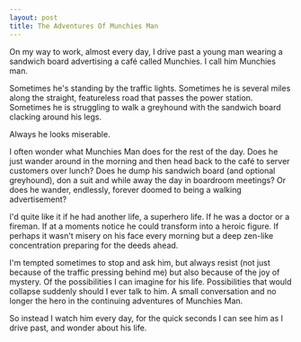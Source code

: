 ```yaml
---
layout: post
title: The Adventures Of Munchies Man 
---
```

On my way to work, almost every day, I drive past a young man wearing a sandwich board advertising a café called Munchies. I call him Munchies man.

Sometimes he's standing by the traffic lights. 
Sometimes he is several miles along the straight, featureless road that passes the power station. 
Sometimes he is struggling to walk a greyhound with the sandwich board clacking around his legs.

Always he looks miserable.

I often wonder what Munchies Man does for the rest of the day. Does he just wander around in the morning and then head back to the café to server customers over lunch? Does he dump his sandwich board (and optional greyhound), don a suit and while away the day in boardroom meetings? Or does he wander, endlessly, forever doomed to being a walking advertisement?

I'd quite like it if he had another life, a superhero life. If he was a doctor or a fireman. If at a moments notice he could transform into a heroic figure. If perhaps it wasn't misery on his face every morning but a deep zen-like concentration preparing for the deeds ahead.

I'm tempted sometimes to stop and ask him, but always resist (not just because of the traffic pressing behind me) but also because of the joy of mystery. Of the possibilities I can imagine for his life. Possibilities that would collapse suddenly should I ever talk to him. A small conversation and no longer the hero in the continuing adventures of Munchies Man.

So instead I watch him every day, for the quick seconds I can see him as I drive past, and wonder about his life.
